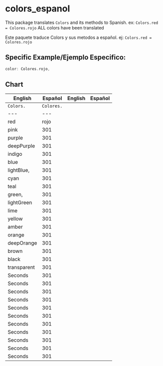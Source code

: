 # colors_espanol

This package translates ```Colors``` and its methods to Spanish.
ex: ```Colors.red = Colores.rojo```
ALL colors have been translated


Este paquete traduce Colors y sus metodos a español.
ej: ```Colors.red = Colores.rojo```

## Specific Example/Ejemplo Especifico:

```dart 
color: Colores.rojo,
```

## Chart
English | Español        |   English | Español
--- | --- |                 --- | --- | 
```Colors.```| ```Colores.``` 
--- | --- | 
red | rojo | 
pink | 301 | 
purple | 301 | 
deepPurple | 301 | 
indigo | 301 | 
blue | 301 | 
lightBlue, | 301 | 
cyan | 301 | 
teal | 301 | 
green, | 301 | 
lightGreen | 301 | 
lime | 301 | 
yellow | 301 | 
amber | 301 | 
orange | 301 | 
deepOrange| 301 | 
brown | 301 | 
black | 301 | 
transparent | 301 | 
Seconds | 301 | 
Seconds | 301 | 
Seconds | 301 | 
Seconds | 301 | 
Seconds | 301 | 
Seconds | 301 | 
Seconds | 301 | 
Seconds | 301 | 
Seconds | 301 | 
Seconds | 301 | 
Seconds | 301 | 



<!-- - [Lab: Write your first Flutter app](https://flutter.dev/docs/get-started/codelab) -->



